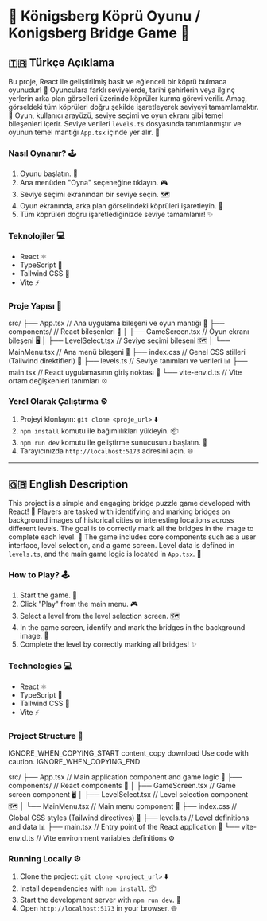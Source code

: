 # 🌉 Königsberg Köprü Oyunu  / Konigsberg Bridge Game 🌉

## 🇹🇷 Türkçe Açıklama

Bu proje, React ile geliştirilmiş basit ve eğlenceli bir köprü bulmaca oyunudur! 🧩 Oyunculara farklı seviyelerde, tarihi şehirlerin veya ilginç yerlerin arka plan görselleri üzerinde köprüler kurma görevi verilir. Amaç, görseldeki tüm köprüleri doğru şekilde işaretleyerek seviyeyi tamamlamaktır. 🎉 Oyun, kullanıcı arayüzü, seviye seçimi ve oyun ekranı gibi temel bileşenleri içerir. Seviye verileri `levels.ts` dosyasında tanımlanmıştır ve oyunun temel mantığı `App.tsx` içinde yer alır. 🧠

### Nasıl Oynanır? 🕹️

1. Oyunu başlatın. 🚀
2. Ana menüden "Oyna" seçeneğine tıklayın. 🎮
3. Seviye seçimi ekranından bir seviye seçin. 🗺️
4. Oyun ekranında, arka plan görselindeki köprüleri işaretleyin. 🌉
5. Tüm köprüleri doğru işaretlediğinizde seviye tamamlanır! ✨

### Teknolojiler 💻

* React ⚛️
* TypeScript 📜
* Tailwind CSS 🎨
* Vite ⚡

### Proje Yapısı 📂


src/
├── App.tsx // Ana uygulama bileşeni ve oyun mantığı 🧮
├── components/ // React bileşenleri 🧩
│ ├── GameScreen.tsx // Oyun ekranı bileşeni 🖥️
│ ├── LevelSelect.tsx // Seviye seçimi bileşeni 🗺️
│ └── MainMenu.tsx // Ana menü bileşeni 📜
├── index.css // Genel CSS stilleri (Tailwind direktifleri) 💅
├── levels.ts // Seviye tanımları ve verileri 📊
├── main.tsx // React uygulamasının giriş noktası 🚪
└── vite-env.d.ts // Vite ortam değişkenleri tanımları ⚙️

### Yerel Olarak Çalıştırma ⚙️

1. Projeyi klonlayın: `git clone <proje_url>` ⬇️
2. `npm install` komutu ile bağımlılıkları yükleyin. 📦
3. `npm run dev` komutu ile geliştirme sunucusunu başlatın. 🚀
4. Tarayıcınızda `http://localhost:5173` adresini açın. 🌐

---

## 🇬🇧 English Description

This project is a simple and engaging bridge puzzle game developed with React! 🧩 Players are tasked with identifying and marking bridges on background images of historical cities or interesting locations across different levels. The goal is to correctly mark all the bridges in the image to complete each level. 🎉 The game includes core components such as a user interface, level selection, and a game screen. Level data is defined in `levels.ts`, and the main game logic is located in `App.tsx`. 🧠

### How to Play? 🕹️

1. Start the game. 🚀
2. Click "Play" from the main menu. 🎮
3. Select a level from the level selection screen. 🗺️
4. In the game screen, identify and mark the bridges in the background image. 🌉
5. Complete the level by correctly marking all bridges! ✨

### Technologies 💻

* React ⚛️
* TypeScript 📜
* Tailwind CSS 🎨
* Vite ⚡

### Project Structure 📂
IGNORE_WHEN_COPYING_START
content_copy
download
Use code with caution.
IGNORE_WHEN_COPYING_END

src/
├── App.tsx // Main application component and game logic 🧮
├── components/ // React components 🧩
│ ├── GameScreen.tsx // Game screen component 🖥️
│ ├── LevelSelect.tsx // Level selection component 🗺️
│ └── MainMenu.tsx // Main menu component 📜
├── index.css // Global CSS styles (Tailwind directives) 💅
├── levels.ts // Level definitions and data 📊
├── main.tsx // Entry point of the React application 🚪
└── vite-env.d.ts // Vite environment variables definitions ⚙️

### Running Locally ⚙️

1. Clone the project: `git clone <project_url>` ⬇️
2. Install dependencies with `npm install`. 📦
3. Start the development server with `npm run dev`. 🚀
4. Open `http://localhost:5173` in your browser. 🌐
